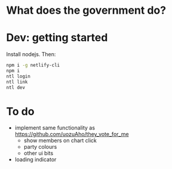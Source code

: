 # What does the government do?

# Dev: getting started
Install nodejs. Then:

```sh
npm i -g netlify-cli
npm i
ntl login
ntl link
ntl dev
```

# To do
- implement same functionality as https://github.com/uozuAho/they_vote_for_me
  - show members on chart click
  - party colours
  - other ui bits
- loading indicator
